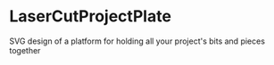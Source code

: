 # LaserCutProjectPlate
SVG design of a platform for holding all your project's bits and pieces together
